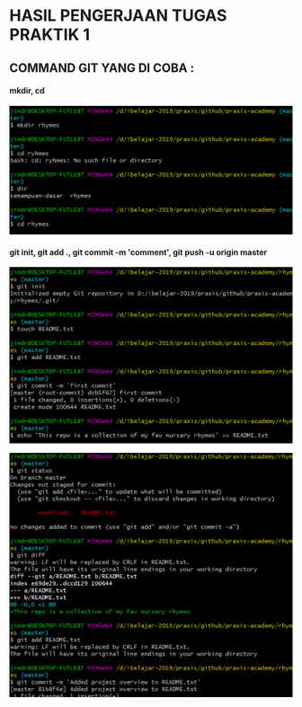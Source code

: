# HASIL PENGERJAAN TUGAS PRAKTIK 1

## COMMAND GIT YANG DI COBA :

#### mkdir, cd

![mkdir](https://raw.githubusercontent.com/jokusuma/praxis-academy/master/kemampuan-dasar/kemampuan-dasar-2/src-praktik-1/1.png)

#### git init, git add ., git commit -m 'comment', git push -u origin master

![mkdir](https://raw.githubusercontent.com/jokusuma/praxis-academy/master/kemampuan-dasar/kemampuan-dasar-2/src-praktik-1/2.png)

![mkdir](https://raw.githubusercontent.com/jokusuma/praxis-academy/master/kemampuan-dasar/kemampuan-dasar-2/src-praktik-1/3.png)


